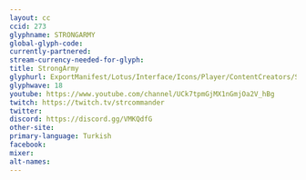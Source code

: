 ```yaml
---
layout: cc
ccid: 273
glyphname: STRONGARMY
global-glyph-code:
currently-partnered:
stream-currency-needed-for-glyph:
title: StrongArmy
glyphurl: ExportManifest/Lotus/Interface/Icons/Player/ContentCreators/StrongArmy.png
glyphwave: 18
youtube: https://www.youtube.com/channel/UCk7tpmGjMX1nGmjOa2V_hBg
twitch: https://twitch.tv/strcommander
twitter:
discord: https://discord.gg/VMKQdfG
other-site:
primary-language: Turkish
facebook:
mixer:
alt-names:
---
```

